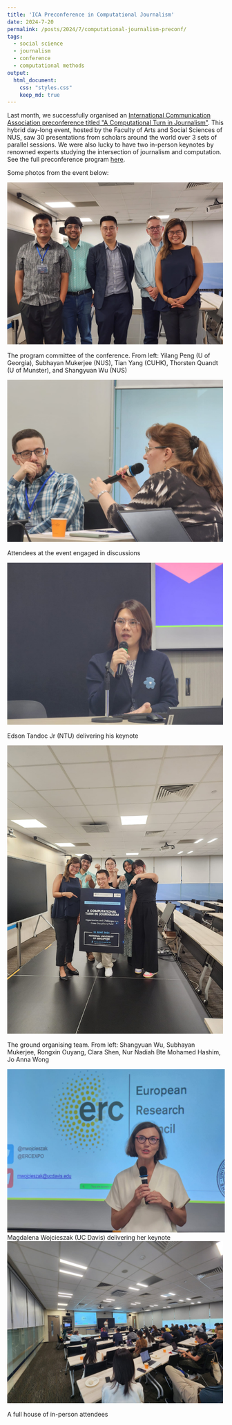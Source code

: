 ```yaml
---
title: 'ICA Preconference in Computational Journalism'
date: 2024-7-20
permalink: /posts/2024/7/computational-journalism-preconf/
tags:
  - social science
  - journalism
  - conference
  - computational methods
output:
  html_document:
    css: "styles.css"
    keep_md: true
---
```


Last month, we successfully organised an [International Communication Association preconference titled "A Computational Turn in Journalism"](https://fass.nus.edu.sg/cnm/ica-2024/). This hybrid day-long event, hosted by the Faculty of Arts and Social Sciences of NUS, saw 30 presentations from scholars around the world over 3 sets of parallel sessions. We were also lucky to have two in-person keynotes by renowned experts studying the intersection of journalism and computation. See the full preconference program [here](https://fass.nus.edu.sg/cnm/wp-content/uploads/sites/2/2024/06/Preconference-Program-Final_20240617.pdf).

Some photos from the event below:

<img src="/assets/images/preconf1.jpg" alt="preconference 1" width="500"/>

<span style="font-size: 14px; line-height: 1;">The program committee of the conference. From left: Yilang Peng (U of Georgia), Subhayan Mukerjee (NUS), Tian Yang (CUHK), Thorsten Quandt (U of Munster), and Shangyuan Wu (NUS) </span>

<img src="/assets/images/preconf2.jpg" alt="preconference 2" width="500"/>

<span style="font-size: 14px; line-height: 1;">Attendees at the event engaged in discussions</span>

<img src="/assets/images/preconf3.jpg" alt="preconference 3" width="500"/>

<span style="font-size: 14px; line-height: 1;">Edson Tandoc Jr (NTU) delivering his keynote</span>

<img src="/assets/images/preconf4.jpg" alt="preconference 4" width="500"/>

<span style="font-size: 14px; line-height: 1;">The ground organising team. From left: Shangyuan Wu, Subhayan Mukerjee, Rongxin Ouyang, Clara Shen, Nur Nadiah Bte Mohamed Hashim, Jo Anna Wong</span>

<div class="image-caption-container">
  <img src="/assets/images/preconf5.jpg" alt="preconference 5" />
  <span>Magdalena Wojcieszak (UC Davis) delivering her keynote</span>
</div>


<img src="/assets/images/preconf6.jpg" alt="preconference 6" width="500"/>

<span style="font-size: 14px; line-height: 1;">A full house of in-person attendees</span>
